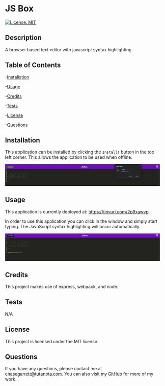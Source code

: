 # JS Box

[![License: MIT](https://img.shields.io/badge/License-MIT-purple.svg)](https://opensource.org/licenses/MIT)

## Description

A browser based text editor with javascript syntax highlighting.

## Table of Contents

-[Installation](#installation)

-[Usage](#usage)

-[Credits](#credits)

-[Tests](#tests)

-[License](#license)

-[Questions](#questions)

## Installation

This application can be installed by clicking the `Install!` button in the top left corner. This allows the application to be used when offline.

![screenshot of installation prompt](./jsbinstall.png)

## Usage

This application is currently deployed at: https://tinyurl.com/2p9xawvp

In order to use this application you can click in the window and simply start typing. The JavaScript syntax highlighting will occur automatically.

![screenshot showing javascript syntax highlighting](./jsbox.png)

## Credits

This project makes use of express, webpack, and node.

## Tests

N/A

## License

This project is licensed under the MIT license.

## Questions

If you have any questions, please contact me at chasegarrett@tutanota.com. You can also visit my [GitHub](https://github.com/Chase-Garrett) for more of my work.
